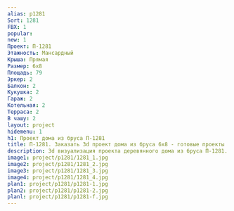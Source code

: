```yaml
---
alias: p1281
Sort: 1281
FBX: 1
popular: 
new: 1
Проект: П-1281
Этажность: Мансардный
Крыша: Прямая
Размер: 6х8
Площадь: 79
Эркер: 2
Балкон: 2
Кукушка: 2
Гараж: 2
Котельная: 2
Терраса: 2
В чашу: 2
layout: project
hidemenu: 1
h1: Проект дома из бруса П-1281
title: П-1281. Заказать 3d проект дома из бруса 6х8 - готовые проекты
description: 3d визуализация проекта деревянного дома из бруса П-1281. Площадь 79 м2, размер 6х8. Вы можете внести любые изменения в проект.
image1: project/p1281/1281_1.jpg
image2: project/p1281/1281_2.jpg
image3: project/p1281/1281_3.jpg
image4: project/p1281/1281_4.jpg
plan1: project/p1281/p1281-1.jpg
plan2: project/p1281/p1281-2.jpg
planl: project/p1281/p1281-f.jpg
---
```

